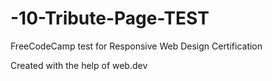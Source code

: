 # -10-Tribute-Page-TEST
FreeCodeCamp test for Responsive Web Design Certification

Created with the help of web.dev
